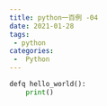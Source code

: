 ```yaml
---
title: python一百例 -04  
date: 2021-01-28
tags:  
 - python
categories:
 -  Python
---
```


```python
defq hello_world():
    print()
```